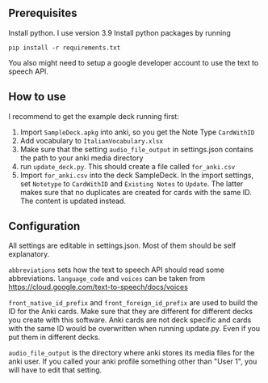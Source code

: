 ## Prerequisites
Install python. I use version 3.9
Install python packages by running
```
pip install -r requirements.txt
```

You also might need to setup a google developer account to use the text to speech API.

## How to use

I recommend to get the example deck running first:
1. Import `SampleDeck.apkg` into anki, so you get the Note Type `CardWithID`
2. Add vocabulary to `ItalianVocabulary.xlsx`
3. Make sure that the setting `audio_file_output` in settings.json contains the path to your anki media directory
4. run `update_deck.py`. This should create a file called `for_anki.csv`
5. Import `for_anki.csv` into the deck SampleDeck. In the import settings, set `Notetype` to `CardWithID` and `Existing Notes` to `Update`. The latter makes sure that no duplicates are created for cards with the same ID. The content is updated instead.

## Configuration
All settings are editable in settings.json. Most of them should be self explanatory.

`abbreviations` sets how the text to speech API should read some abbreviations.
`language_code` and `voices` can be taken from https://cloud.google.com/text-to-speech/docs/voices

`front_native_id_prefix` and `front_foreign_id_prefix` are used to build the ID for the Anki cards. Make sure that they are different for different decks you create with this software. Anki cards are not deck specific and cards with the same ID would be overwritten when running update.py. Even if you put them in different decks.

`audio_file_output` is the directory where anki stores its media files for the anki user. If you called your anki profile something other than "User 1", you will have to edit that setting.
